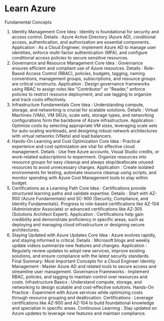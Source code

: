 # Learn Azure

Fundamental Concepts
1. Identity Management
Core Idea : Identity is foundational for security and access control.
Details : Azure Active Directory (Azure AD), conditional access, authentication, and authorization are essential components.
Application : As a Cloud Engineer, implement Azure AD to manage user identities, enforce multi-factor authentication (MFA), and configure conditional access policies to secure sensitive resources.
2. Governance and Resource Management
Core Idea : Governance ensures efficient and compliant use of Azure resources.
Details : Role-Based Access Control (RBAC), policies, budgets, tagging, naming conventions, management groups, subscriptions, and resource groups are critical constructs.
Application : Design governance frameworks using RBAC to assign roles like "Contributor" or "Reader," enforce policies to restrict resource deployment, and use tagging to organize and track costs effectively.
3. Infrastructure Fundamentals
Core Idea : Understanding compute, storage, and networking is crucial for scalable solutions.
Details : Virtual Machines (VMs), VM SKUs, scale sets, storage types, and networking configurations form the backbone of Azure infrastructure.
Application : Optimize costs by selecting appropriate VM sizes, leveraging scale sets for auto-scaling workloads, and designing robust network architectures with virtual networks (VNets) and load balancers.
4. Hands-On Learning and Cost Optimization
Core Idea : Practical experience and cost optimization are vital for effective cloud management.
Details : Use free Azure accounts, Visual Studio credits, or work-related subscriptions to experiment. Organize resources into resource groups for easy cleanup and always stop/deallocate unused resources to avoid unnecessary charges.
Application : Create isolated environments for testing, automate resource cleanup using scripts, and monitor spending with Azure Cost Management tools to stay within budget.
5. Certifications as a Learning Path
Core Idea : Certifications provide structured learning paths and validate expertise.
Details : Start with AZ-900 (Azure Fundamentals) and SC-900 (Security, Compliance, and Identity Fundamentals). Progress to role-based certifications like AZ-104 (Administrator Associate) or advanced certifications like AZ-305 (Solutions Architect Expert).
Application : Certifications help gain credibility and demonstrate proficiency in specific areas, such as deploying and managing cloud infrastructure or designing secure architectures.
6. Staying Updated with Azure Updates
Core Idea : Azure evolves rapidly, and staying informed is critical.
Details : Microsoft blogs and weekly update videos summarize new features and changes.
Application : Regularly review updates to adopt new services, improve existing solutions, and ensure compliance with the latest security standards.
Final Summary: Most Important Concepts for a Cloud Engineer
Identity Management : Master Azure AD and related tools to secure access and streamline user management.
Governance Frameworks : Implement RBAC, policies, and tagging to maintain control over resources and costs.
Infrastructure Basics : Understand compute, storage, and networking to design scalable and cost-effective solutions.
Hands-On Practice : Experiment with Azure services while optimizing costs through resource grouping and deallocation.
Certifications : Leverage certifications like AZ-900 and AZ-104 to build foundational knowledge and specialize in specific areas.
Continuous Learning : Stay updated on Azure updates to leverage new features and maintain compliance.